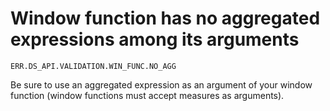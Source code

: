 # Window function has no aggregated expressions among its arguments

`ERR.DS_API.VALIDATION.WIN_FUNC.NO_AGG`

Be sure to use an aggregated expression as an argument of your window function (window functions must accept measures as arguments).

